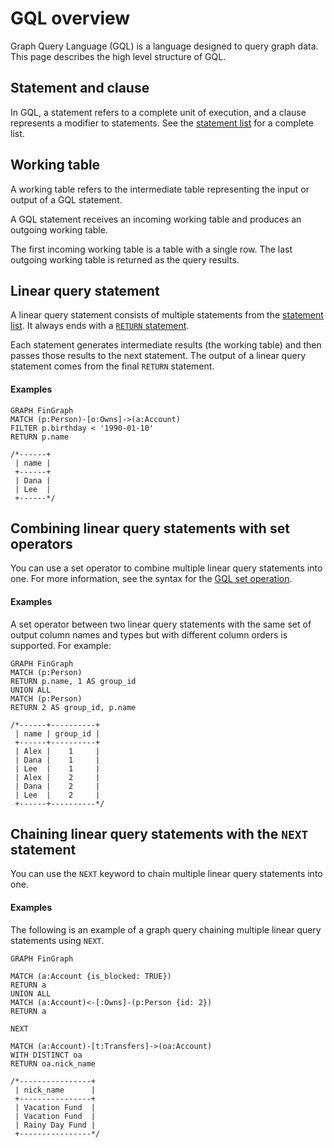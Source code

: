 

<!-- mdlint off(WHITESPACE_LINE_LENGTH) -->

# GQL overview

Graph Query Language (GQL) is a language designed to query graph data. This page
describes the high level structure of GQL.

## Statement and clause

In GQL, a statement refers to a complete unit of execution, and a clause
represents a modifier to statements. See the [statement list][statement-list] for a complete list.

## Working table

A working table refers to the intermediate table representing the input or
output of a GQL statement.

A GQL statement receives an incoming working table and produces an outgoing
working table.

The first incoming working table is a table with a single row. The last
outgoing working table is returned as the query results.

## Linear query statement

A linear query statement consists of multiple statements from the [statement
list][statement-list]. It always ends with a [`RETURN` statement][return-statement].

Each statement generates intermediate results (the working table) and
then passes those results to the next statement. The output of a
linear query statement comes from the final `RETURN` statement.

#### Examples

```zetasql
GRAPH FinGraph
MATCH (p:Person)-[o:Owns]->(a:Account)
FILTER p.birthday < '1990-01-10'
RETURN p.name

/*------+
 | name |
 +------+
 | Dana |
 | Lee  |
 +------*/
```

## Combining linear query statements with set operators

You can use a set operator to combine multiple linear query statements into one.
For more information, see the syntax for the [GQL set operation][set-op].

#### Examples

A set operator between two linear query statements with the same set of output
column names and types but with different column orders is supported. For example:

```zetasql
GRAPH FinGraph
MATCH (p:Person)
RETURN p.name, 1 AS group_id
UNION ALL
MATCH (p:Person)
RETURN 2 AS group_id, p.name

/*------+----------+
 | name | group_id |
 +------+----------+
 | Alex |    1     |
 | Dana |    1     |
 | Lee  |    1     |
 | Alex |    2     |
 | Dana |    2     |
 | Lee  |    2     |
 +------+----------*/
```

## Chaining linear query statements with the `NEXT` statement

You can use the `NEXT` keyword to chain multiple linear query statements
into one.

#### Examples

The following is an example of a graph query chaining multiple linear query statements
using `NEXT`.

```zetasql
GRAPH FinGraph

MATCH (a:Account {is_blocked: TRUE})
RETURN a
UNION ALL
MATCH (a:Account)<-[:Owns]-(p:Person {id: 2})
RETURN a

NEXT

MATCH (a:Account)-[t:Transfers]->(oa:Account)
WITH DISTINCT oa
RETURN oa.nick_name

/*----------------+
 | nick_name      |
 +----------------+
 | Vacation Fund  |
 | Vacation Fund  |
 | Rainy Day Fund |
 +----------------*/
```

[supertypes]: https://github.com/google/zetasql/blob/master/docs/conversion_rules.md#supertypes

[match-statement]: https://github.com/google/zetasql/blob/master/docs/graph-query-statements.md#gql_match

[return-statement]: https://github.com/google/zetasql/blob/master/docs/graph-query-statements.md#gql_return

[statement-list]: https://github.com/google/zetasql/blob/master/docs/graph-query-statements.md#language_list

[set-op]: https://github.com/google/zetasql/blob/master/docs/graph-query-statements.md#gql_set

[graph-clause]: https://github.com/google/zetasql/blob/master/docs/graph-query-statements.md#graph_query

